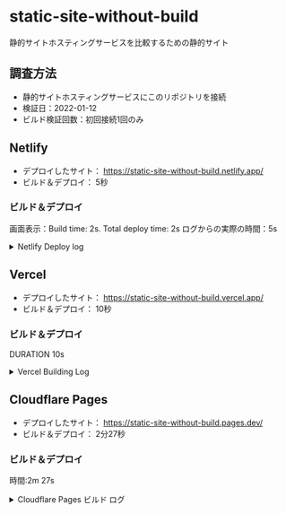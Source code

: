 # static-site-without-build
静的サイトホスティングサービスを比較するための静的サイト


## 調査方法

- 静的サイトホスティングサービスにこのリポジトリを接続
- 検証日：2022-01-12
- ビルド検証回数：初回接続1回のみ

## Netlify

- デプロイしたサイト： https://static-site-without-build.netlify.app/
- ビルド＆デプロイ： 5秒

### ビルド＆デプロイ

画面表示：Build time: 2s. Total deploy time: 2s
ログからの実際の時間：5s

<details>
<summary>Netlify Deploy log</summary>

```
4:12:45 PM: Build ready to start
4:12:47 PM: build-image version: 73def8bb10593b9b818f44989a75ea508018ccb7 (focal)
4:12:47 PM: build-image tag: v4.5.2
4:12:47 PM: buildbot version: 29a0d1af3616ecbfb22b1a678421693ce64d1dd8
4:12:47 PM: Fetching cached dependencies
4:12:47 PM: Failed to fetch cache, continuing with build
4:12:47 PM: Starting to prepare the repo for build
4:12:48 PM: No cached dependencies found. Cloning fresh repo
4:12:48 PM: git clone https://github.com/kyosuke/static-site-without-build
4:12:48 PM: Preparing Git Reference refs/heads/main
4:12:48 PM: Parsing package.json dependencies
4:12:49 PM: No build steps found, continuing to publishing
4:12:49 PM: Starting to deploy site from 'public'
4:12:49 PM: Creating deploy tree 
4:12:49 PM: Creating deploy upload records
4:12:49 PM: 1 new files to upload
4:12:49 PM: 0 new functions to upload
4:12:49 PM: Starting post processing
4:12:49 PM: Post processing - HTML
4:12:50 PM: Finished processing build request in 2.56345531s
4:12:50 PM: Post processing - header rules
4:12:50 PM: Post processing - redirect rules
4:12:50 PM: Post processing done
4:12:50 PM: Site is live ✨
```

</details>

## Vercel

- デプロイしたサイト： https://static-site-without-build.vercel.app/
- ビルド＆デプロイ： 10秒

### ビルド＆デプロイ

DURATION 10s

<details>
<summary>Vercel Building Log</summary>

16:07:20.267 Cloning github.com/kyosuke/static-site-without-build (Branch: main, Commit: 21829eb)
16:07:20.577 Cloning completed: 309.682ms
16:07:20.591 Analyzing source code...
16:07:25.737 Uploading build outputs...
16:07:26.454 Deploying build outputs...
16:07:28.648Done with "."

</details>

## Cloudflare Pages

- デプロイしたサイト： https://static-site-without-build.pages.dev/
- ビルド＆デプロイ： 2分27秒

### ビルド＆デプロイ

時間:2m 27s

<details>
<summary>Cloudflare Pages ビルド ログ</summary>

15:14:52.003	Initializing build environment. This may take up to a few minutes to complete
15:17:14.752	Success: Finished initializing build environment
15:17:14.752	Cloning repository...
15:17:15.863	Success: Finished cloning repository files
15:17:15.941	No build command specified. Skipping build step.
15:17:15.941	Note: No functions dir at /functions found. Skipping.
15:17:15.941	Validating asset output directory
15:17:16.271	Deploying your site to Cloudflare's global network...
15:17:19.413	Success: Your site was deployed!

</details>
